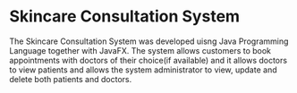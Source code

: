 # Skincare Consultation System
The Skincare Consultation System was developed uisng Java Programming Language together with JavaFX. The system allows customers to book appointments with doctors of their choice(if available) and it allows doctors to view patients and allows the system administrator to view, update and delete both patients and doctors.
